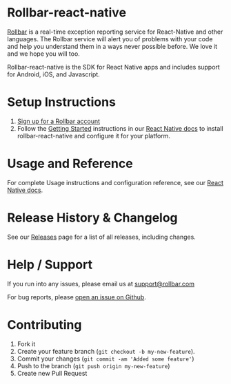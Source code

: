 # Rollbar-react-native

[Rollbar](https://rollbar.com) is a real-time exception reporting service for React-Native and other languages. The Rollbar service will
alert you of problems with your code and help you understand them in a ways never possible before. We love it and we hope you will too.

Rollbar-react-native is the SDK for React Native apps and includes support for Android, iOS, and Javascript.

# Setup Instructions

1. [Sign up for a Rollbar account](https://rollbar.com/signup)
2. Follow the [Getting Started](https://rollbar.readme.io/docs/react-native#section-getting-started) instructions in our [React Native docs](https://rollbar.readme.io/docs/react-native) to install rollbar-react-native and configure it for your platform.

# Usage and Reference

For complete Usage instructions and configuration reference, see our [React Native docs](https://rollbar.readme.io/docs/react-native#section-configuration).

# Release History & Changelog

See our [Releases](https://github.com/rollbar/rollbar-react-native/releases) page for a list of all releases, including changes.

# Help / Support

If you run into any issues, please email us at [support@rollbar.com](mailto:support@rollbar.com)

For bug reports, please [open an issue on Github](https://github.com/rollbar/rollbar-react-native/issues/new).

# Contributing

1. Fork it
2. Create your feature branch (```git checkout -b my-new-feature```).
3. Commit your changes (```git commit -am 'Added some feature'```)
4. Push to the branch (```git push origin my-new-feature```)
5. Create new Pull Request
